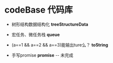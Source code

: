 # codeBase 代码库

* 树形结构数据结构化 **treeStructureData**
* 宏任务、微任务栈 **queue**
* (a==1 && a==2 && a==3)能输出ture么？ **toString**

* 手写promise **promise** -- 未完成